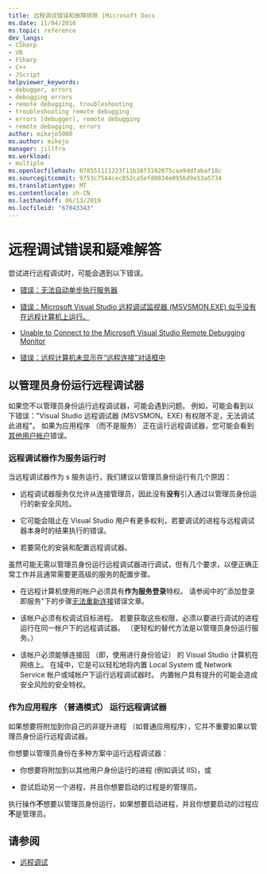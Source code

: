 ```yaml
---
title: 远程调试错误和故障排除 |Microsoft Docs
ms.date: 11/04/2016
ms.topic: reference
dev_langs:
- CSharp
- VB
- FSharp
- C++
- JScript
helpviewer_keywords:
- debugger, errors
- debugging errors
- remote debugging, troubleshooting
- troubleshooting remote debugging
- errors [debugger], remote debugging
- remote debugging, errors
author: mikejo5000
ms.author: mikejo
manager: jillfra
ms.workload:
- multiple
ms.openlocfilehash: 078551111223f11b38f3192075caa9ddfabaf18c
ms.sourcegitcommit: 9753c7544cec852ca5efd0834e0956d9e53a5734
ms.translationtype: MT
ms.contentlocale: zh-CN
ms.lasthandoff: 06/13/2019
ms.locfileid: "67043343"
---
```

# <a name="remote-debugging-errors-and-troubleshooting"></a>远程调试错误和疑难解答

尝试进行远程调试时，可能会遇到以下错误。

- [错误：无法自动单步执行服务器](../debugger/error-unable-to-automatically-step-into-the-server.md)

- [错误：Microsoft Visual Studio 远程调试监视器 (MSVSMON.EXE) 似乎没有在远程计算机上运行。](/visualstudio/debugger/error-remote-debugging-monitor-msvsmon-exe-does-not-appear-to-be-running)

- [Unable to Connect to the Microsoft Visual Studio Remote Debugging Monitor](../debugger/unable-to-connect-to-the-microsoft-visual-studio-remote-debugging-monitor.md)

- [错误：远程计算机未显示在“远程连接”对话框中](../debugger/error-remote-machine-does-not-appear-in-a-remote-connections-dialog.md)

## <a name="run-the-remote-debugger-as-an-administrator"></a>以管理员身份运行远程调试器

如果您不以管理员身份运行远程调试器，可能会遇到问题。 例如，可能会看到以下错误："Visual Studio 远程调试器 (MSVSMON。EXE) 有权限不足，无法调试此进程"。 如果为应用程序 （而不是服务） 正在运行远程调试器，您可能会看到[其他用户帐户](error-the-microsoft-visual-studio-remote-debugging-monitor-on-the-remote-computer-is-running-as-a-different-user.md)错误。

### <a name="when-running-the-remote-debugger-as-a-service"></a>远程调试器作为服务运行时

当远程调试器作为 s 服务运行，我们建议以管理员身份运行有几个原因：

- 远程调试器服务仅允许从连接管理员，因此没有**没有**引入通过以管理员身份运行的新安全风险。

- 它可能会阻止在 Visual Studio 用户有更多权利，若要调试的进程与远程调试器本身时的结果执行的错误。

- 若要简化的安装和配置远程调试器。

虽然可能无需以管理员身份运行远程调试器进行调试，但有几个要求，以便正确正常工作并且通常需要更高级的服务的配置步骤。

- 在远程计算机使用的帐户必须具有**作为服务登录**特权。 请参阅中的"添加登录即服务"下的步骤[无法重新连接](error-the-visual-studio-remote-debugger-service-on-the-target-computer-cannot-connect-back-to-this-computer.md)错误文章。

- 该帐户必须有权调试目标进程。 若要获取这些权限，必须以要进行调试的进程运行在同一帐户下的远程调试器。 （更轻松的替代方法是以管理员身份运行服务。） 

- 该帐户必须能够连接回 （即，使用进行身份验证） 的 Visual Studio 计算机在网络上。 在域中，它是可以轻松地将内置 Local System 或 Network Service 帐户或域帐户下运行远程调试器时。 内置帐户具有提升的可能会造成安全风险的安全特权。

### <a name="when-running-the-remote-debugger-as-an-application-normal-mode"></a>作为应用程序 （普通模式） 运行远程调试器

如果想要将附加到你自己的非提升进程 （如普通应用程序），它并不重要如果以管理员身份运行远程调试器。

你想要以管理员身份在多种方案中运行远程调试器：

- 你想要将附加到以其他用户身份运行的进程 (例如调试 IIS)，或

- 尝试启动另一个进程，并且你想要启动的过程是的管理员。

执行操作**不**想要以管理员身份运行，如果想要启动进程，并且你想要启动的过程应**不**是管理员。

## <a name="see-also"></a>请参阅
- [远程调试](../debugger/remote-debugging.md)